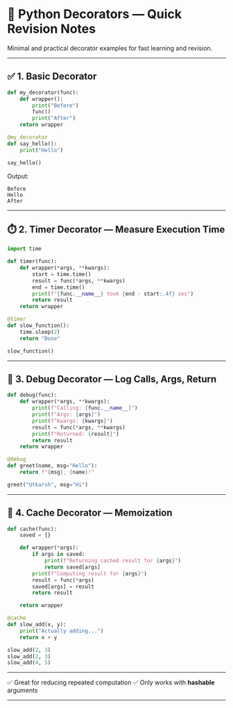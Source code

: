 
# 🎁 Python Decorators — Quick Revision Notes

Minimal and practical decorator examples for fast learning and revision.

---

## ✅ 1. Basic Decorator

```python
def my_decorator(func):
    def wrapper():
        print("Before")
        func()
        print("After")
    return wrapper

@my_decorator
def say_hello():
    print("Hello")

say_hello()
````

Output:

```
Before
Hello
After
```

---

## ⏱️ 2. Timer Decorator — Measure Execution Time

```python
import time

def timer(func):
    def wrapper(*args, **kwargs):
        start = time.time()
        result = func(*args, **kwargs)
        end = time.time()
        print(f"{func.__name__} took {end - start:.4f} sec")
        return result
    return wrapper

@timer
def slow_function():
    time.sleep(2)
    return "Done"

slow_function()
```

---

## 🐞 3. Debug Decorator — Log Calls, Args, Return

```python
def debug(func):
    def wrapper(*args, **kwargs):
        print(f"Calling: {func.__name__}")
        print(f"Args: {args}")
        print(f"Kwargs: {kwargs}")
        result = func(*args, **kwargs)
        print(f"Returned: {result}")
        return result
    return wrapper

@debug
def greet(name, msg="Hello"):
    return f"{msg}, {name}!"

greet("Utkarsh", msg="Hi")
```

---

## 🧠 4. Cache Decorator — Memoization

```python
def cache(func):
    saved = {}

    def wrapper(*args):
        if args in saved:
            print(f"Returning cached result for {args}")
            return saved[args]
        print(f"Computing result for {args}")
        result = func(*args)
        saved[args] = result
        return result

    return wrapper

@cache
def slow_add(x, y):
    print("Actually adding...")
    return x + y

slow_add(2, 3)
slow_add(2, 3)
slow_add(4, 5)
```

---

✅ Great for reducing repeated computation
✅ Only works with **hashable** arguments

---


